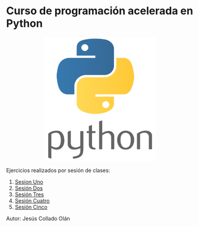 # Curso de programación acelerada en Python
<p align="center">
<img src="logopython.png" width="300">
</p>
Ejercicios realizados por sesión de clases:

1. [Sesion Uno](/sesion1/README.md) 
2. [Sesión Dos](/sesion2/README.md)
3. [Sesión Tres](/sesion3/README.md)
4. [Sesión Cuatro](/sesion4/README.md)
5. [Sesión Cinco](/sesion5/README.md)

Autor: Jesús Collado Olán
